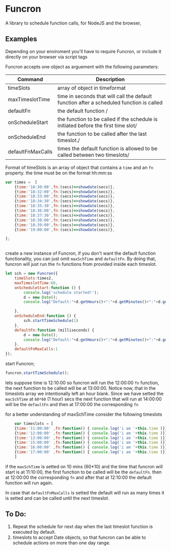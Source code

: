# Funcron 
A library to schedule function calls, for NodeJS and the browser, 

## Examples

Depending on your enviroment you'll have to require Funcron, or include it directly on your
browser via script tags 

Funcron accepts one object as arguement with the following parameters:

| Command | Description |
| --- | --- |
| timeSlots | array of object in timeformat|
| maxTimeslotTime | time in seconds that will call the default function after a scheduled function is called   |
| defaultFn | the default function /
| onScheduleStart | the function to be called if the schedule is initiated before the first time slot/
| onScheduleEnd| the function to be called after the last timeslot./
| defaultFnMaxCalls| times the default function is allowed to be called between two timeslots/


Format of timeSlots is an array of object that contains a ```time``` and an ```fn``` property.
the time must be on the format hh:mm:ss
```javascript
var times =  [
    {time:'18:30:00',fn:(secs)=>showdate(secs)},
    {time:'18:32:00',fn:(secs)=>showdate(secs)},
    {time:'18:33:00',fn:(secs)=>showdate(secs)},
    {time:'18:34:30',fn:(secs)=>showdate(secs)},
    {time:'18:35:30',fn:(secs)=>showdate(secs)},
    {time:'18:36:00',fn:(secs)=>showdate(secs)},
    {time:'18:37:30',fn:(secs)=>showdate(secs)},
    {time:'18:38:00',fn:(secs)=>showdate(secs)},
    {time:'18:39:00',fn:(secs)=>showdate(secs)},
    {time:'19:00:00',fn:(secs)=>showdate(secs)},

];
    
```
create a new instance of Funcron, if you don't want the default function functionality, you can 
just omit ```maxSchTime``` and ```defaultFn```. By doing that, funcron will just run the ```fn``` functions from 
provided inside each timeslot.

```javascript
let sch = new Funcron({
    timeSlots:times2,
    maxTimeslotTime:60,
    onScheduleStart:function () {
        console.log('schedule started!');
        d = new Date();
        console.log("Default:"+d.getHours()+":"+d.getMinutes()+":"+d.getSeconds());

    },
    onScheduleEnd:function () {
        sch.startTimeSchedule(1)
    },
    defaultFn:function (milliseconds) {
        d = new Date();
        console.log("Default:"+d.getHours()+":"+d.getMinutes()+":"+d.getSeconds()+' next call in '+(milliseconds/1000)+' secs');
    },
    defaultFnMaxCalls:1
});

```
start Funcron;

```javascript
funcron.startTimeSchedule();
```
lets suppose time is 12:10:00
so funcron will run the 12:00:00 ```fn``` function, the next function to be called will be at 13:00:00. Notice now, that in the timeslots array
we intentionally left an hour blank. Since we have setted the ```macSchTime``` at ```60*60``` (1 hour) secs the next
function that will run at 14:00:00 will be the ```defaultFn``` and then at 17:00:00 the corresponding ```fn```

for a better understanding of maxSchTime consider the following  timeslots
```javascript
    var timeslots = [
    {time:'11:00:00' ,fn:function() { console.log('i am '+this.time )}},
    {time:'12:00:00' ,fn:function() { console.log('i am '+this.time )}},
    {time:'13:00:00' ,fn:function() { console.log('i am '+this.time )}},
    {time:'15:00:00' ,fn:function() { console.log('i am '+this.time )}},
    {time:'16:00:00' ,fn:function() { console.log('i am '+this.time )}},
    {time:'17:00:00' ,fn:function() { console.log('i am '+this.time )}}
    ]
```
if the ```maxSchTime``` is setted on 10 mins (60*10) and the time that funcron will start is at 11:10:00, the first function 
to be called will be the ```defaultFn```. then at 12:00:00 the corresponding ```fn``` and after that at 12:10:00 the default 
function will run again.

In case that ```defaultFnMaxCalls``` is setted the default will run as many times it is setted and can be called until the next 
timeslot.
 
## To Do:
1) Repeat the schedule for next day when the last timeslot function is executed by default.
2) timeslots to accept Date objects, so that funcron can be able to schedule actions 
on more than one day range.




